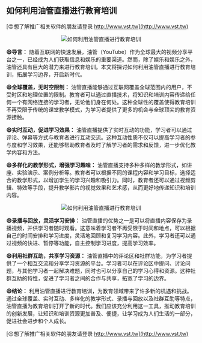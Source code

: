 ## **如何利用油管直播进行教育培训**

[😍想了解推广相关软件的朋友请登录 http://www.vst.tw](http://www.vst.tw)

 <center><img src="https://vst.tw/MP4/tuiguang/png/8.png" alt="如何利用油管直播进行教育培训"></center>

**😄导言：**
随着互联网的快速发展，油管（YouTube）作为全球最大的视频分享平台之一，已经成为人们获取信息和娱乐的重要渠道。然而，除了娱乐和娱乐之外，油管还具有巨大的潜力来进行教育培训。本文将探讨如何利用油管直播进行教育培训，拓展学习边界，开启新时代。

**😄全球覆盖，无时空限制：**
油管直播能够通过互联网覆盖全球范围内的用户，不受时区和地理位置的限制。教育者可以通过直播技术，将知识和培训内容传递给任何一个有网络连接的学习者，无论他们身在何处。这种全球性的覆盖使得教育培训不再受限于传统的课堂教学模式，为学习者提供了更多的机会与全球顶尖的教育资源接触。

**😄实时互动，促进学习效果：**
油管直播提供了实时互动的功能，学习者可以通过评论、弹幕等方式与教育者进行互动交流。这种互动性质不仅可以提高学习者的参与度和学习效果，还能够帮助教育者及时了解学习者的需求和反馈，进一步优化教学内容和方法。

**😄多样化的教学形式，增强学习趣味：**
油管直播支持多种多样的教学形式，如讲座、实验演示、案例分析等。教育者可以根据不同的课程内容和学习目标，选择适合的教学形式，以增加学生的学习兴趣和吸引力。同时，教育者还可以通过视频剪辑、特效等手段，提升教学影片的视觉效果和艺术感，从而更好地传递知识和培训内容。

 <center><img src="https://vst.tw/MP4/tuiguang/png/0.png" alt="如何利用油管直播进行教育培训"></center>

**😄录播与回放，灵活学习安排：**
油管直播的优势之一是可以将直播内容保存为录播视频，并供学习者随时观看。这意味着学习者不再受限于时间和地点，可以根据自己的时间安排和学习进度，灵活地回顾和复习学习内容。此外，学习者还可以通过视频的快进、暂停等功能，自主控制学习进度，提高学习效率。

**😄利用社群互助，共享学习资源：**
油管直播中的评论区和社群功能，为学习者提供了一个相互交流和分享学习资源的平台。学习者可以在评论区中提问、讨论问题，与其他学习者一起解决难题，同时也可以分享自己的学习心得和资源。这种社群互助的特性，促进了学习者之间的合作与共享，拓宽了学习的边界。

**😄结论：**
利用油管直播进行教育培训，为教育领域带来了许多新的机遇和挑战。通过全球覆盖、实时互动、多样化的教学形式、录播与回放以及社群互助等特点，油管直播为教育培训打开了新的时代。我们应该充分利用这一工具，推动教育培训的创新发展，让知识和培训资源更加普及、便捷，让学习成为人们生活的一部分，促进社会进步和个人成长。

[😍想了解推广相关软件的朋友请登录 http://www.vst.tw](http://www.vst.tw)



